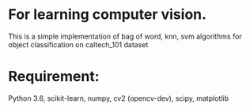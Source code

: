 # For learning computer vision.
This is a simple implementation of bag of word, knn, svm algorithms for object classification on caltech_101 dataset
# Requirement:
Python 3.6, scikit-learn, numpy, cv2 (opencv-dev), scipy, matplotlib
